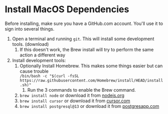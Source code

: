 # Install MacOS Dependencies

Before installing, make sure you have a GitHub.com account. You'll use it to sign into several things.

1. Open a terminal and running `git`. This will install some development tools. (download)
   1. If this doesn't work, the Brew install will try to perform the same action a different way
1. Install development tools:
   1.  Optionally Install Homebrew. 
       This makes some things easier but can cause trouble  
       `/bin/bash -c "$(curl -fsSL https://raw.githubusercontent.com/Homebrew/install/HEAD/install.sh)"`
       1. Run the 3 commands to enable the Brew command.
   1.  `brew install node` or download it from [nodejs.org](https://nodejs.org/dist/v23.11.0/node-v23.11.0.pkg)
   1.  `brew install cursor` or download it from [cursor.com](https://cursor.com)
   1.  `brew install postgresql@13` or download it from [postgresapp.com](https://postgresapp.com/downloads.html)
